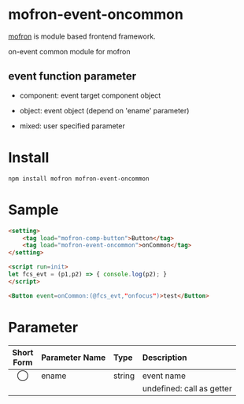 # mofron-event-oncommon
[mofron](https://mofron.github.io/mofron/) is module based frontend framework.

on-event common module for mofron

## event function parameter

- component: event target component object

- object: event object (depend on 'ename' parameter)

- mixed: user specified parameter


# Install
```
npm install mofron mofron-event-oncommon
```

# Sample
```html
<setting>
    <tag load="mofron-comp-button">Button</tag>
    <tag load="mofron-event-oncommon">onCommon</tag>
</setting>

<script run=init>
let fcs_evt = (p1,p2) => { console.log(p2); }
</script>

<Button event=onCommon:(@fcs_evt,"onfocus")>test</Button>
```

# Parameter

| Short<br>Form | Parameter Name | Type | Description |
|:-------------:|:---------------|:-----|:------------|
| ◯  | ename | string | event name |
| | | | undefined: call as getter |

